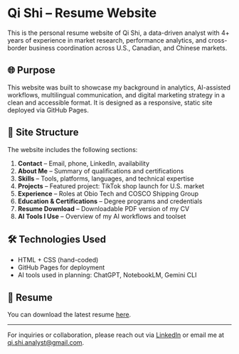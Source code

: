 # Qi Shi – Resume Website

This is the personal resume website of Qi Shi, a data-driven analyst with 4+ years of experience in market research, performance analytics, and cross-border business coordination across U.S., Canadian, and Chinese markets.

## 🌐 Purpose

This website was built to showcase my background in analytics, AI-assisted workflows, multilingual communication, and digital marketing strategy in a clean and accessible format. It is designed as a responsive, static site deployed via GitHub Pages.

## 🧱 Site Structure

The website includes the following sections:

1. **Contact** – Email, phone, LinkedIn, availability
2. **About Me** – Summary of qualifications and certifications
3. **Skills** – Tools, platforms, languages, and technical expertise
4. **Projects** – Featured project: TikTok shop launch for U.S. market
5. **Experience** – Roles at Obio Tech and COSCO Shipping Group
6. **Education & Certifications** – Degree programs and credentials
7. **Resume Download** – Downloadable PDF version of my CV
8. **AI Tools I Use** – Overview of my AI workflows and toolset

## 🛠️ Technologies Used

- HTML + CSS (hand-coded)
- GitHub Pages for deployment
- AI tools used in planning: ChatGPT, NotebookLM, Gemini CLI

## 📎 Resume

You can download the latest resume [here](https://raw.githubusercontent.com/chochosy/qi-shi-resume-site/main/Resume_Qi%20Shi_Analyst.pdf).

---

For inquiries or collaboration, please reach out via [LinkedIn](https://www.linkedin.com/in/qi-shi-analyst/) or email me at qi.shi.analyst@gmail.com.
